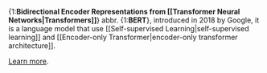 {1:**Bidirectional Encoder Representations from [[Transformer Neural Networks|Transformers]]**}
abbr. {1:**BERT**},
introduced in 2018 by Google, it is a language model that use [[Self-supervised Learning|self-supervised learning]] and [[Encoder-only Transformer|encoder-only transformer architecture]].
<!--ID: 1741570833317-->


[Learn more](https://en.wikipedia.org/wiki/BERT_(language_model)).